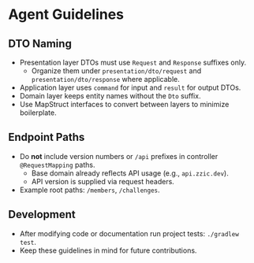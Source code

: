 # Agent Guidelines

## DTO Naming
- Presentation layer DTOs must use `Request` and `Response` suffixes only.
  - Organize them under `presentation/dto/request` and `presentation/dto/response` where applicable.
- Application layer uses `command` for input and `result` for output DTOs.
- Domain layer keeps entity names without the `Dto` suffix.
- Use MapStruct interfaces to convert between layers to minimize boilerplate.

## Endpoint Paths
- Do **not** include version numbers or `/api` prefixes in controller `@RequestMapping` paths.
  - Base domain already reflects API usage (e.g., `api.zzic.dev`).
  - API version is supplied via request headers.
- Example root paths: `/members`, `/challenges`.

## Development
- After modifying code or documentation run project tests: `./gradlew test`.
- Keep these guidelines in mind for future contributions.
